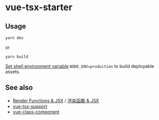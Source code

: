 # vue-tsx-starter

## Usage

```
yarn dev
```

or

```
yarn build
```

[Set shell environment variable](https://www.digitalocean.com/community/tutorials/how-to-read-and-set-environmental-and-shell-variables-on-a-linux-vps) `NODE_ENV=production` to build deployable assets.

## See also

* [Render Functions & JSX](https://vuejs.org/v2/guide/render-function.html) / [渲染函数 & JSX](https://cn.vuejs.org/v2/guide/render-function.html)
* [vue-tsx-support](https://github.com/wonderful-panda/vue-tsx-support)
* [vue-class-component](https://github.com/vuejs/vue-class-component/)
